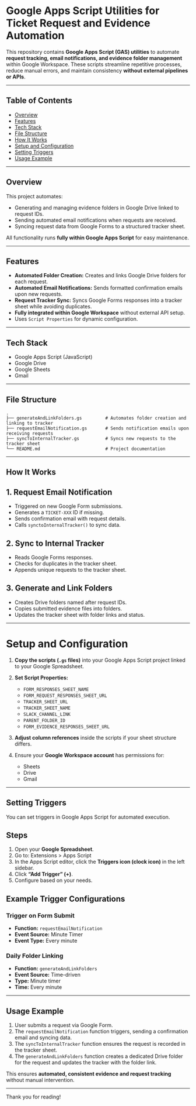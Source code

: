 # Google Apps Script Utilities for Ticket Request and Evidence Automation

This repository contains **Google Apps Script (GAS) utilities** to automate **request tracking, email notifications, and evidence folder management** within Google Workspace. These scripts streamline repetitive processes, reduce manual errors, and maintain consistency **without external pipelines or APIs**.

---

## Table of Contents

- [Overview](#overview)
- [Features](#features)
- [Tech Stack](#tech-stack)
- [File Structure](#file-structure)
- [How It Works](#how-it-works)
- [Setup and Configuration](#setup-and-configuration)
- [Setting Triggers](#setting-triggers)
- [Usage Example](#usage-example)

---

## Overview

This project automates:

- Generating and managing evidence folders in Google Drive linked to request IDs.
- Sending automated email notifications when requests are received.
- Syncing request data from Google Forms to a structured tracker sheet.

All functionality runs **fully within Google Apps Script** for easy maintenance.

---

## Features

- **Automated Folder Creation:** Creates and links Google Drive folders for each request.
- **Automated Email Notifications:** Sends formatted confirmation emails upon new requests.
- **Request Tracker Sync:** Syncs Google Forms responses into a tracker sheet while avoiding duplicates.
- **Fully integrated within Google Workspace** without external API setup.
- Uses `Script Properties` for dynamic configuration.

---

## Tech Stack

- Google Apps Script (JavaScript)
- Google Drive
- Google Sheets
- Gmail

---

## File Structure

```plaintext
.
├── generateAndLinkFolders.gs         # Automates folder creation and linking to tracker
├── requestEmailNotification.gs       # Sends notification emails upon receiving requests
├── syncToInternalTracker.gs          # Syncs new requests to the tracker sheet
└── README.md                         # Project documentation
```

---

## How It Works

## 1. Request Email Notification
- Triggered on new Google Form submissions.
- Generates a `TICKET-XXX` ID if missing.
- Sends confirmation email with request details.
- Calls `synctoInternalTracker()` to sync data.

## 2. Sync to Internal Tracker
- Reads Google Forms responses.
- Checks for duplicates in the tracker sheet.
- Appends unique requests to the tracker sheet.

## 3. Generate and Link Folders
- Creates Drive folders named after request IDs.
- Copies submitted evidence files into folders.
- Updates the tracker sheet with folder links and status.

---

# Setup and Configuration

1. **Copy the scripts (`.gs` files)** into your Google Apps Script project linked to your Google Spreadsheet.

2. **Set Script Properties:**
   - `FORM_RESPONSES_SHEET_NAME`
   - `FORM_REQUEST_RESPONSES_SHEET_URL`
   - `TRACKER_SHEET_URL`
   - `TRACKER_SHEET_NAME`
   - `SLACK_CHANNEL_LINK`
   - `PARENT_FOLDER_ID`
   - `FORM_EVIDENCE_RESPONSES_SHEET_URL`

3. **Adjust column references** inside the scripts if your sheet structure differs.

4. Ensure your **Google Workspace account** has permissions for:
   - Sheets
   - Drive
   - Gmail

---

## Setting Triggers

You can set triggers in Google Apps Script for automated execution.

## Steps

1. Open your **Google Spreadsheet**.
2. Go to: Extensions > Apps Script
3. In the Apps Script editor, click the **Triggers icon (clock icon)** in the left sidebar.
4. Click **“Add Trigger” (+)**.
5. Configure based on your needs.

## Example Trigger Configurations

### Trigger on Form Submit
- **Function:** `requestEmailNotification`
- **Event Source:** Minute Timer
- **Event Type:** Every minute

### Daily Folder Linking
- **Function:** `generateAndLinkFolders`
- **Event Source:** Time-driven
- **Type:** Minute timer
- **Time:** Every minute

---

## Usage Example

1. User submits a request via Google Form.
2. The `requestEmailNotification` function triggers, sending a confirmation email and syncing data.
3. The `syncToInternalTracker` function ensures the request is recorded in the tracker sheet.
4. The `generateAndLinkFolders` function creates a dedicated Drive folder for the request and updates the tracker with the folder link.

This ensures **automated, consistent evidence and request tracking** without manual intervention.

---

Thank you for reading!
